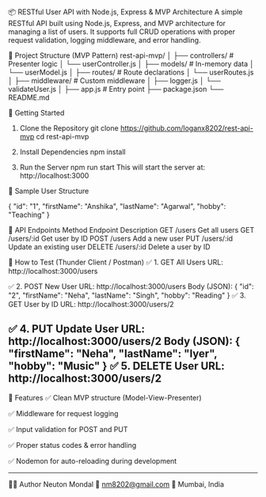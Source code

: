 📦 RESTful User API with Node.js, Express & MVP Architecture
A simple RESTful API built using Node.js, Express, and MVP architecture for managing a list of users. It supports full CRUD operations with proper request validation, logging middleware, and error handling.

📁 Project Structure (MVP Pattern)
rest-api-mvp/
│
├── controllers/         # Presenter logic
│   └── userController.js
│
├── models/              # In-memory data
│   └── userModel.js
│
├── routes/              # Route declarations
│   └── userRoutes.js
│
├── middleware/          # Custom middleware
│   ├── logger.js
│   └── validateUser.js
│
├── app.js               # Entry point
├── package.json
└── README.md

🚀 Getting Started
1. Clone the Repository
      git clone https://github.com/loganx8202/rest-api-mvp
      cd rest-api-mvp
   
3. Install Dependencies
      npm install
4. Run the Server
      npm run start
      This will start the server at:
      http://localhost:3000
   
📌 Sample User Structure

{
  "id": "1",
  "firstName": "Anshika",
  "lastName": "Agarwal",
  "hobby": "Teaching"
}

📮 API Endpoints
      Method	Endpoint	Description
      GET	/users	Get all users
      GET	/users/:id	Get user by ID
      POST	/users	Add a new user
      PUT	/users/:id	Update an existing user
      DELETE	/users/:id	Delete a user by ID

🧪 How to Test (Thunder Client / Postman)
  ✅ 1. GET All Users
  URL: http://localhost:3000/users
  
  ✅ 2. POST New User
  URL: http://localhost:3000/users
  Body (JSON): {
      "id": "2",
      "firstName": "Neha",
      "lastName": "Singh",
      "hobby": "Reading"
    }
  ✅ 3. GET User by ID
  URL: http://localhost:3000/users/2
  
  ✅ 4. PUT Update User
  URL: http://localhost:3000/users/2
  Body (JSON): {
      "firstName": "Neha",
      "lastName": "Iyer",
      "hobby": "Music"
    }
  ✅ 5. DELETE User
    URL: http://localhost:3000/users/2
----------------------------------------------------------------------------------------------------------------
🧰 Features
✅ Clean MVP structure (Model-View-Presenter)

✅ Middleware for request logging

✅ Input validation for POST and PUT

✅ Proper status codes & error handling

✅ Nodemon for auto-reloading during development

------------------------------------------------------------------------------------------------------------------

🧑‍💻 Author
Neuton Mondal
📧 nm8202@gmail.com
📍 Mumbai, India

